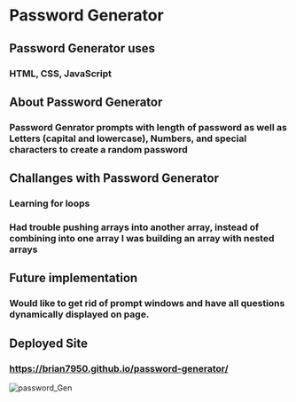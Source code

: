 # Password Generator 

## Password Generator uses
### HTML, CSS, JavaScript

## About Password Generator
### Password Genrator prompts  with length of password as well as Letters (capital and lowercase), Numbers, and special characters to create a random password

## Challanges with Password Generator 
### Learning for loops
### Had trouble pushing arrays into another array, instead of combining into one array I was building an array with nested arrays

## Future implementation 
### Would like to get rid of prompt windows and have all questions dynamically displayed on page. 

## Deployed Site 
### https://brian7950.github.io/password-generator/

![password_Gen](https://user-images.githubusercontent.com/97642221/158726733-67a804de-b6d5-48bf-b568-ca7c800bd9e4.JPG)

